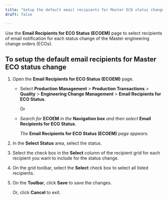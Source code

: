 ```yaml
---
title: "Setup the default email recipients for Master ECO status change"
draft: false

---
```


Use the **Email Recipients for ECO Status (ECOEM)** page to select recipients of email notification for each status change of the Master engineering change orders (ECOs).

## To setup the default email recipients for Master ECO status change

1.  Open the **Email Recipients for ECO Status (ECOEM)** page.

    - Select **Production Management** > **Production Transactions** > **Quality** > **Engineering Change Management** > **Email Recipients for ECO Status**.

        Or

    - *Search for* **ECOEM** *in the* **Navigation box** *and then select* **Email Recipients for ECO Status**.

      *The* **Email Recipients for ECO Status (ECOEM)** *page appears.*

2.  In the **Select Status** area, select the status.
3.  Select the check box in the **Select** column of the recipient grid for each recipient you want to include for the status change.
4.  On the grid toolbar, select the **Select** check box to select all listed recipients.
5.  On the **Toolbar**, click **Save** to save the changes.

    Or, click **Cancel** to exit.